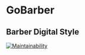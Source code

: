# GoBarber
## Barber Digital Style

[![Maintainability](https://api.codeclimate.com/v1/badges/d4626d2e9b961f671055/maintainability)](https://codeclimate.com/github/MarcusPianco/gobarber-gotack/maintainability)
